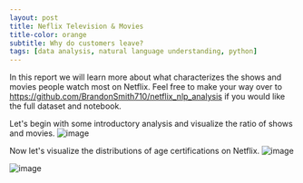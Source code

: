 ```yaml
---
layout: post
title: Neflix Television & Movies
title-color: orange
subtitle: Why do customers leave?
tags: [data analysis, natural language understanding, python]
---
```



In this report we will learn more about what characterizes the shows and movies people watch most on Netflix.
Feel free to make your way over to https://github.com/BrandonSmith710/netflix_nlp_analysis if you would like the full dataset and notebook.

Let's begin with some introductory analysis and visualize the ratio of shows and movies.
![image](https://user-images.githubusercontent.com/75755695/176339508-c5438251-698e-4c33-add0-1ce5486223f0.png)

Now let's visualize the distributions of age certifications on Netflix.
![image](https://user-images.githubusercontent.com/75755695/176339260-86cb7e08-7f68-4c3d-97ba-c827da1c3c6d.png)

![image](https://user-images.githubusercontent.com/75755695/176339443-4e0d078d-0911-486d-8168-25019e040824.png)




